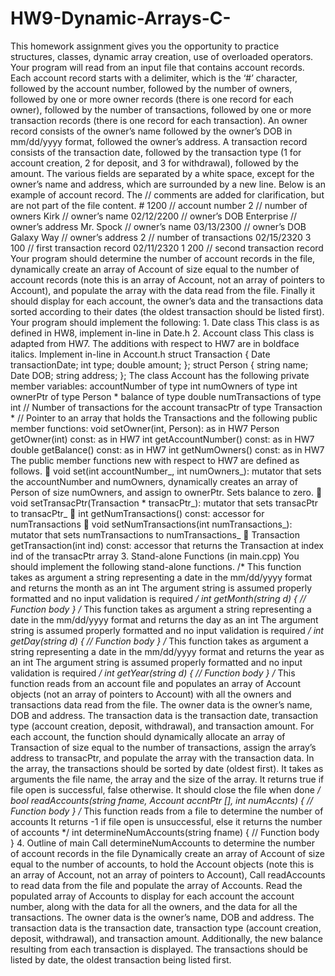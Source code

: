 # HW9-Dynamic-Arrays-C-
This homework assignment gives you the opportunity to practice structures, classes, dynamic array creation, use of overloaded operators. Your program will read from an input file that contains account records. Each account record starts with a delimiter, which is the ‘#’ character, followed by the account number, followed by the number of owners, followed by one or more owner records (there is one record for each owner), followed by the number of transactions, followed by one or more transaction records (there is one record for each transaction). An owner record consists of the owner’s name followed by the owner’s DOB in mm/dd/yyyy format, followed the owner’s address. A transaction record consists of the transaction date, followed by the transaction type (1 for account creation, 2 for deposit, and 3 for withdrawal), followed by the amount. The various fields are separated by a white space, except for the owner’s name and address, which are surrounded by a new line. Below is an example of account record. The // comments are added for clarification, but are not part of the file content. # 1200 // account number 2 // number of owners Kirk // owner’s name 02/12/2200 // owner’s DOB Enterprise // owner’s address Mr. Spock // owner’s name 03/13/2300 // owner’s DOB Galaxy Way // owner’s address 2 // number of transactions 02/15/2320 3 100 // first transaction record 02/11/2320 1 200 // second transaction record Your program should determine the number of account records in the file, dynamically create an array of Account of size equal to the number of account records (note this is an array of Account, not an array of pointers to Account), and populate the array with the data read from the file. Finally it should display for each account, the owner’s data and the transactions data sorted according to their dates (the oldest transaction should be listed first). Your program should implement the following: 1. Date class This class is as defined in HW8, implement in-line in Date.h 2. Account class This class is adapted from HW7. The additions with respect to HW7 are in boldface italics. Implement in-line in Account.h struct Transaction {  Date transactionDate;  int type;  double amount; }; struct Person {  string name;  Date DOB;  string address; }; The class Account has the following private member variables:  accountNumber of type int  numOwners of type int  ownerPtr of type Person *  balance of type double  numTransactions of type int // Number of transactions for the account  transacPtr of type Transaction * // Pointer to an array that holds the Transactions and the following public member functions:  void setOwner(int, Person): as in HW7  Person getOwner(int) const: as in HW7  int getAccountNumber() const: as in HW7 double getBalance() const: as in HW7  int getNumOwners() const: as in HW7 The public member functions new with respect to HW7 are defined as follows.  void set(int accountNumber_, int numOwners_): mutator that sets the accountNumber and numOwners, dynamically creates an array of Person of size numOwners, and assign to ownerPtr. Sets balance to zero.  void setTransacPtr(Transaction * transacPtr_): mutator that sets transacPtr to transacPtr_  int getNumTransactions() const: accessor for numTransactions  void setNumTransactions(int numTransactions_): mutator that sets numTransactions to numTransactions_  Transaction getTransaction(int ind) const: accessor that returns the Transaction at index ind of the transacPtr array 3. Stand-alone Functions (in main.cpp) You should implement the following stand-alone functions. /* This function takes as argument a string representing a date in the mm/dd/yyyy format and returns the month as an int The argument string is assumed properly formatted and no input validation is required */ int getMonth(string d) {  // Function body } /* This function takes as argument a string representing a date in the mm/dd/yyyy format and returns the day as an int The argument string is assumed properly formatted and no input validation is required */ int getDay(string d) {  // Function body } /* This function takes as argument a string representing a date in the mm/dd/yyyy format and returns the year as an int The argument string is assumed properly formatted and no input validation is required */ int getYear(string d) {  // Function body } /* This function reads from an account file and populates an array of Account objects (not an array of pointers to Account) with all the owners and transactions data read from the file. The owner data is the owner’s name, DOB and address. The transaction data is the transaction date, transaction type (account creation, deposit, withdrawal), and transaction amount. For each account, the function should dynamically allocate an array of Transaction of size equal to the number of transactions, assign the array’s address to transacPtr, and populate the array with the transaction data. In the array, the transactions should be sorted by date (oldest first). It takes as arguments the file name, the array and the size of the array. It returns true if file open is successful, false otherwise. It should close the file when done */ bool readAccounts(string fname, Account accntPtr [], int numAccnts) {  // Function body } /* This function reads from a file to determine the number of accounts It returns -1 if file open is unsuccessful, else it returns the number of accounts */ int determineNumAccounts(string fname) {  // Function body } 4. Outline of main Call determineNumAccounts to determine the number of account records in the file Dynamically create an array of Account of size equal to the number of accounts, to hold the Account objects (note this is an array of Account, not an array of pointers to Account), Call readAccounts to read data from the file and populate the array of Accounts. Read the populated array of Accounts to display for each account the account number, along with the data for all the owners, and the data for all the transactions. The owner data is the owner’s name, DOB and address. The transaction data is the transaction date, transaction type (account creation, deposit, withdrawal), and transaction amount. Additionally, the new balance resulting from each transaction is displayed. The transactions should be listed by date, the oldest transaction being listed first.
